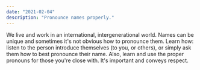 ```yaml
---
date: "2021-02-04"
description: "Pronounce names properly."
---
```


We live and work in an international, intergenerational world. Names can be unique and sometimes it's not obvious how to pronounce them. Learn how: listen to the person introduce themselves (to you, or others), or simply ask them how to best pronounce their name. Also, learn and use the proper pronouns for those you're close with. It's important and conveys respect.